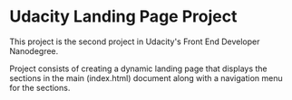# Udacity Landing Page Project

This project is the second project in Udacity's Front End Developer Nanodegree.

Project consists of creating a dynamic landing page that displays the sections in the main (index.html) document along with a navigation menu for the sections.



